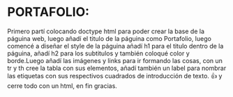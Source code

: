 # PORTAFOLIO:
Primero partí colocando doctype html para poder crear la base de la páguina web, luego  añadí el titulo de la páguina como Portafolio, luego comencé a diseñar el style de la páguina añadí h1 para el titulo dentro de la páguina, añadí h2 para los subtitulos y también coloqué color y borde.Luego añadí las imágenes y links para ir formando las cosas, con un tr y th cree la tabla con sus elementos, añadí también un label para nombrar las etiquetas con sus respectivos cuadrados de introducción de texto.  👍
 y cerre todo con un html, en fin gracias.

